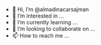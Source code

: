 - 👋 Hi, I’m @almadinacarsajman
- 👀 I’m interested in ...
- 🌱 I’m currently learning ...
- 💞️ I’m looking to collaborate on ...
- 📫 How to reach me ...

<!---
almadinacarsajman/almadinacarsajman is a ✨ special ✨ repository because its `README.md` (this file) appears on your GitHub profile.
You can click the Preview link to take a look at your changes.
--->
